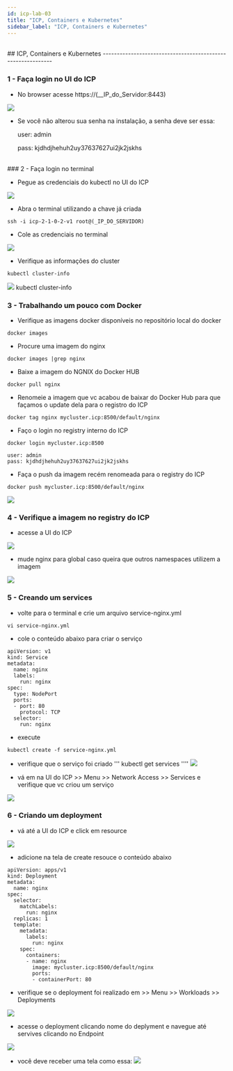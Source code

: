 ```yaml
---
id: icp-lab-03
title: "ICP, Containers e Kubernetes"
sidebar_label: "ICP, Containers e Kubernetes"
---
```


<br />
## ICP, Containers e Kubernetes
------------------------------------------------------------
<br />

### 1 - Faça login no UI do ICP 

- No browser acesse https://(__IP_do_Servidor:8443)

![](https://c1.staticflickr.com/1/905/42172269191_41a900fde1_b.jpg)


- Se você não alterou sua senha na instalação, a senha deve ser essa:

  user: admin     

  pass: kjdhdjhehuh2uy37637627ui2jk2jskhs

<br />
### 2 - Faça login no terminal 

- Pegue as credenciais do kubectl no UI do ICP 

![](https://c1.staticflickr.com/1/970/40365368880_e1c021e2f3_o.png)


- Abra o terminal utilizando a chave já criada

```
ssh -i icp-2-1-0-2-v1 root@(_IP_DO_SERVIDOR)
```

- Cole as credenciais no terminal 

![](https://c1.staticflickr.com/1/959/27301010567_6e409d84b4_o.png)


- Verifique as informações do cluster
```
kubectl cluster-info
```

![](https://c1.staticflickr.com/1/907/42172464241_b989f3a7cd_o.png)
kubectl cluster-info


### 3 -  Trabalhando um pouco com Docker

- Verifique as imagens docker disponíveis no repositório local do docker 
```
docker images
```
- Procure uma imagem do nginx

```
docker images |grep nginx
```

- Baixe a imagem do NGNIX do Docker HUB

```
docker pull nginx
```
- Renomeie a imagem que vc acabou de baixar do Docker Hub para que façamos o update dela para o registro do ICP

```
docker tag nginx mycluster.icp:8500/default/nginx
```

- Faço o login no registry interno do ICP 

```
docker login mycluster.icp:8500

user: admin
pass: kjdhdjhehuh2uy37637627ui2jk2jskhs
```
- Faça o push da imagem recém renomeada para o registry do ICP 

```
docker push mycluster.icp:8500/default/nginx
```

![](https://c1.staticflickr.com/1/972/42172823031_ed5fe96162_o.png)

### 4 - Verifique a imagem no registry do ICP

- acesse a UI do ICP 

![](https://c1.staticflickr.com/1/943/27300621597_e04e231a4e_o.png)

- mude nginx para global caso queira que outros namespaces utilizem a imagem
 
![](https://c1.staticflickr.com/1/968/27300691097_cb8884c08d_o.png)


### 5 - Creando um services 

- volte para o terminal e crie um arquivo service-nginx.yml
````
vi service-nginx.yml
````
- cole o conteúdo abaixo para criar o serviço
````
apiVersion: v1
kind: Service
metadata:
  name: nginx
  labels:
    run: nginx
spec:
  type: NodePort
  ports:
  - port: 80
    protocol: TCP
  selector:
    run: nginx

````
- execute
````
kubectl create -f service-nginx.yml
````

- verifique que o serviço foi criado
'''
kubectl get services
''''
![](https://c1.staticflickr.com/1/964/42126864552_165fd3315e_o.png)


- vá em na UI do ICP >> Menu >> Network Access >> Services e verifique que vc criou um serviço 

![](https://c1.staticflickr.com/1/904/42126907192_ceb8082d47_o.png)

### 6 - Criando um deployment

- vá até a UI do ICP e click em resource

![](https://c1.staticflickr.com/1/948/41272607545_75a9836270_o.png)

- adicione na tela de create resouce o conteúdo abaixo

````
apiVersion: apps/v1
kind: Deployment
metadata:
  name: nginx
spec:
  selector:
    matchLabels:
      run: nginx
  replicas: 1
  template:
    metadata:
      labels:
        run: nginx
    spec:
      containers:
      - name: nginx
        image: mycluster.icp:8500/default/nginx
        ports:
        - containerPort: 80

````
- verifique se o deployment foi realizado em >> Menu >> Workloads >> Deployments 
    
![](https://c1.staticflickr.com/1/907/40366143850_60d948c547_o.png)

- acesse o deployment clicando nome do deplyment e navegue até servives clicando no Endpoint

![](https://c1.staticflickr.com/1/960/41272690185_c4d70af890_o.png)

- você deve receber uma tela como essa:
![](https://c1.staticflickr.com/1/956/42173417831_ac9a27b02d_o.png)

